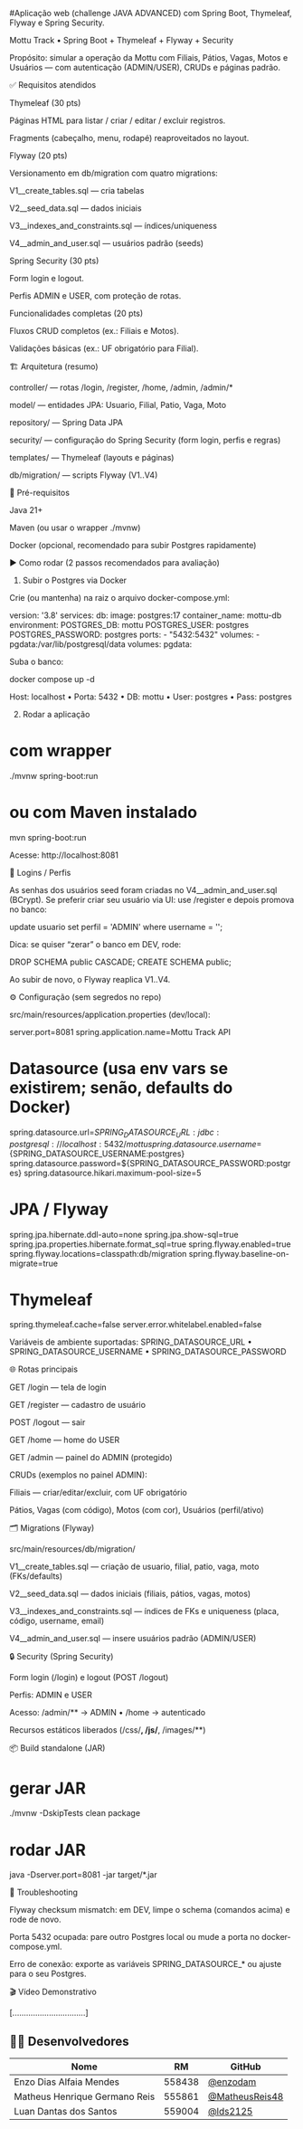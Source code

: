 #Aplicação web (challenge JAVA ADVANCED) com Spring Boot, Thymeleaf, Flyway e Spring Security.

Mottu Track • Spring Boot + Thymeleaf + Flyway + Security

Propósito: simular a operação da Mottu com Filiais, Pátios, Vagas, Motos e Usuários — com autenticação (ADMIN/USER), CRUDs e páginas padrão.

✅ Requisitos atendidos

Thymeleaf (30 pts)

Páginas HTML para listar / criar / editar / excluir registros.

Fragments (cabeçalho, menu, rodapé) reaproveitados no layout.

Flyway (20 pts)

Versionamento em db/migration com quatro migrations:

V1__create_tables.sql — cria tabelas

V2__seed_data.sql — dados iniciais

V3__indexes_and_constraints.sql — índices/uniqueness

V4__admin_and_user.sql — usuários padrão (seeds)

Spring Security (30 pts)

Form login e logout.

Perfis ADMIN e USER, com proteção de rotas.

Funcionalidades completas (20 pts)

Fluxos CRUD completos (ex.: Filiais e Motos).

Validações básicas (ex.: UF obrigatório para Filial).

🏗️ Arquitetura (resumo)

controller/ — rotas /login, /register, /home, /admin, /admin/*

model/ — entidades JPA: Usuario, Filial, Patio, Vaga, Moto

repository/ — Spring Data JPA

security/ — configuração do Spring Security (form login, perfis e regras)

templates/ — Thymeleaf (layouts e páginas)

db/migration/ — scripts Flyway (V1..V4)

🧰 Pré-requisitos

Java 21+

Maven (ou usar o wrapper ./mvnw)

Docker (opcional, recomendado para subir Postgres rapidamente)

▶️ Como rodar (2 passos recomendados para avaliação)
1) Subir o Postgres via Docker

Crie (ou mantenha) na raiz o arquivo docker-compose.yml:

version: '3.8'
services:
  db:
    image: postgres:17
    container_name: mottu-db
    environment:
      POSTGRES_DB: mottu
      POSTGRES_USER: postgres
      POSTGRES_PASSWORD: postgres
    ports:
      - "5432:5432"
    volumes:
      - pgdata:/var/lib/postgresql/data
volumes:
  pgdata:


Suba o banco:

docker compose up -d


Host: localhost • Porta: 5432 • DB: mottu • User: postgres • Pass: postgres

2) Rodar a aplicação
# com wrapper
./mvnw spring-boot:run

# ou com Maven instalado
mvn spring-boot:run


Acesse: http://localhost:8081

🔐 Logins / Perfis

As senhas dos usuários seed foram criadas no V4__admin_and_user.sql (BCrypt).
Se preferir criar seu usuário via UI: use /register e depois promova no banco:

update usuario set perfil = 'ADMIN' where username = '<seu-username>';


Dica: se quiser “zerar” o banco em DEV, rode:

DROP SCHEMA public CASCADE;
CREATE SCHEMA public;


Ao subir de novo, o Flyway reaplica V1..V4.

⚙️ Configuração (sem segredos no repo)

src/main/resources/application.properties (dev/local):

server.port=8081
spring.application.name=Mottu Track API

# Datasource (usa env vars se existirem; senão, defaults do Docker)
spring.datasource.url=${SPRING_DATASOURCE_URL:jdbc:postgresql://localhost:5432/mottu}
spring.datasource.username=${SPRING_DATASOURCE_USERNAME:postgres}
spring.datasource.password=${SPRING_DATASOURCE_PASSWORD:postgres}
spring.datasource.hikari.maximum-pool-size=5

# JPA / Flyway
spring.jpa.hibernate.ddl-auto=none
spring.jpa.show-sql=true
spring.jpa.properties.hibernate.format_sql=true
spring.flyway.enabled=true
spring.flyway.locations=classpath:db/migration
spring.flyway.baseline-on-migrate=true

# Thymeleaf
spring.thymeleaf.cache=false
server.error.whitelabel.enabled=false


Variáveis de ambiente suportadas:
SPRING_DATASOURCE_URL • SPRING_DATASOURCE_USERNAME • SPRING_DATASOURCE_PASSWORD

🌐 Rotas principais

GET /login — tela de login

GET /register — cadastro de usuário

POST /logout — sair

GET /home — home do USER

GET /admin — painel do ADMIN (protegido)

CRUDs (exemplos no painel ADMIN):

Filiais — criar/editar/excluir, com UF obrigatório

Pátios, Vagas (com código), Motos (com cor), Usuários (perfil/ativo)

🗂️ Migrations (Flyway)

src/main/resources/db/migration/

V1__create_tables.sql — criação de usuario, filial, patio, vaga, moto (FKs/defaults)

V2__seed_data.sql — dados iniciais (filiais, pátios, vagas, motos)

V3__indexes_and_constraints.sql — índices de FKs e uniqueness (placa, código, username, email)

V4__admin_and_user.sql — insere usuários padrão (ADMIN/USER)

🔒 Security (Spring Security)

Form login (/login) e logout (POST /logout)

Perfis: ADMIN e USER

Acesso: /admin/** → ADMIN • /home → autenticado

Recursos estáticos liberados (/css/**, /js/**, /images/**)

📦 Build standalone (JAR)
# gerar JAR
./mvnw -DskipTests clean package

# rodar JAR
java -Dserver.port=8081 -jar target/*.jar

🧯 Troubleshooting

Flyway checksum mismatch: em DEV, limpe o schema (comandos acima) e rode de novo.

Porta 5432 ocupada: pare outro Postgres local ou mude a porta no docker-compose.yml.

Erro de conexão: exporte as variáveis SPRING_DATASOURCE_* ou ajuste para o seu Postgres.

🎬 Vídeo Demonstrativo

[................................]

## 👨‍💻 Desenvolvedores

| Nome                          | RM      | GitHub |
|-------------------------------|---------|--------|
| Enzo Dias Alfaia Mendes       | 558438  | [@enzodam](https://github.com/enzodam) |
| Matheus Henrique Germano Reis | 555861  | [@MatheusReis48](https://github.com/MatheusReis48) |
| Luan Dantas dos Santos        | 559004  | [@lds2125](https://github.com/lds2125) |

